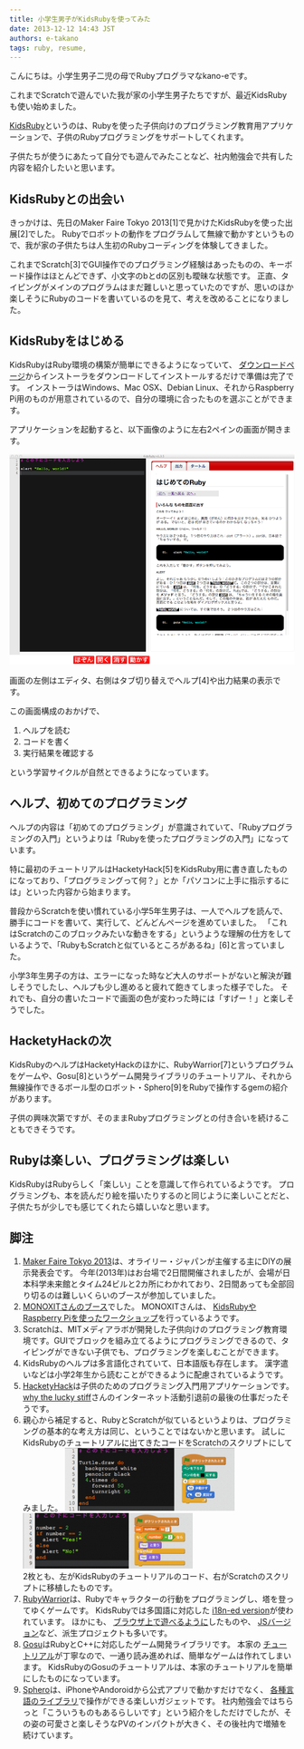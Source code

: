 ```yaml
---
title: 小学生男子がKidsRubyを使ってみた
date: 2013-12-12 14:43 JST
authors: e-takano
tags: ruby, resume,
---
```

こんにちは。小学生男子二児の母でRubyプログラマなkano-eです。

これまでScratchで遊んでいた我が家の小学生男子たちですが、最近KidsRubyも使い始めました。

[KidsRuby](http://kidsruby.com/)というのは、Rubyを使った子供向けのプログラミング教育用アプリケーションで、子供のRubyプログラミングをサポートしてくれます。

子供たちが使うにあたって自分でも遊んでみたことなど、社内勉強会で共有した内容を紹介したいと思います。

<!--more-->

## KidsRubyとの出会い

きっかけは、先日のMaker Faire Tokyo 2013[1]で見かけたKidsRubyを使った出展[2]でした。 Rubyでロボットの動作をプログラムして無線で動かすというもので、我が家の子供たちは人生初のRubyコーディングを体験してきました。

これまでScratch[3]でGUI操作でのプログラミング経験はあったものの、キーボード操作はほとんどできず、小文字のbとdの区別も曖昧な状態です。 正直、タイピングがメインのプログラムはまだ難しいと思っていたのですが、思いのほか楽しそうにRubyのコードを書いているのを見て、考えを改めることになりました。

## KidsRubyをはじめる

KidsRubyはRuby環境の構築が簡単にできるようになっていて、 [ダウンロードページ](http://kidsruby.com/download)からインストーラをダウンロードしてインストールするだけで準備は完了です。 インストーラはWindows、Mac OSX、Debian Linux、それからRaspberry Pi用のものが用意されているので、自分の環境に合ったものを選ぶことができます。

アプリケーションを起動すると、以下画像のように左右2ペインの画面が開きます。

[![kidsruby-screenshot-w960](/images/2013/11/kidsruby-screenshot-w960.png)](/images/2013/11/kidsruby-screenshot-w960.png)

画面の左側はエディタ、右側はタブ切り替えでヘルプ[4]や出力結果の表示です。

この画面構成のおかげで、

1. ヘルプを読む
2. コードを書く
3. 実行結果を確認する

という学習サイクルが自然とできるようになっています。

## ヘルプ、初めてのプログラミング

ヘルプの内容は「初めてのプログラミング」が意識されていて、「Rubyプログラミングの入門」というよりは「Rubyを使ったプログラミングの入門」になっています。

特に最初のチュートリアルはHacketyHack[5]をKidsRuby用に書き直したものになっており、「プログラミングって何？」とか「パソコンに上手に指示するには」といった内容から始まります。

普段からScratchを使い慣れている小学5年生男子は、一人でヘルプを読んで、勝手にコードを書いて、実行して、どんどんページを進めていました。 「これはScratchのこのブロックみたいな動きをする」というような理解の仕方をしているようで、「RubyもScratchと似ているところがあるね」[6]と言っていました。

小学3年生男子の方は、エラーになった時など大人のサポートがないと解決が難しそうでしたし、ヘルプも少し進めると疲れて飽きてしまった様子でした。 それでも、自分の書いたコードで画面の色が変わった時には「すげー！」と楽しそうでした。

## HacketyHackの次

KidsRubyのヘルプはHacketyHackのほかに、RubyWarrior[7]というプログラムをゲームや、Gosu[8]というゲーム開発ライブラリのチュートリアル、それから無線操作できるボール型のロボット・Sphero[9]をRubyで操作するgemの紹介があります。

子供の興味次第ですが、そのままRubyプログラミングとの付き合いを続けることもできそうです。

## Rubyは楽しい、プログラミングは楽しい

KidsRubyはRubyらしく「楽しい」ことを意識して作られているようです。 プログラミングも、本を読んだり絵を描いたりするのと同じように楽しいことだと、子供たちが少しでも感じてくれたら嬉しいなと思います。

## 脚注

1. [Maker Faire Tokyo 2013](http://makezine.jp/event/mft2013/)は、オライリー・ジャパンが主催する主にDIYの展示発表会です。
    今年(2013年)はお台場で2日間開催されましたが、会場が日本科学未来館とタイム24ビルと2カ所にわかれており、2日間あっても全部回り切るのは難しいくらいのブースが参加していました。
2. [MONOXITさんのブース](http://www.monoxit.com/info/113%EF%BC%88%E6%97%A5-4-%E6%9C%88-maker-faire-tokyo-2013%E3%81%AB%E5%87%BA%E5%B1%95%E3%81%97%E3%81%BE%E3%81%99/)でした。
    MONOXITさんは、 [KidsRubyやRaspberry Piを使ったワークショップ](http://www.monoxit.com/wshop/%E9%96%8B%E5%82%AC%E4%BA%88%E5%AE%9A%E3%81%AE%E3%83%AF%E3%83%BC%E3%82%AF%E3%82%B7%E3%83%A7%E3%83%83%E3%83%97/)を行っているようです。
3. Scratchは、MITメディアラボが開発した子供向けのプログラミング教育環境です。GUIでブロックを組み立てるようにプログラミングできるので、タイピングができない子供でも、プログラミングを楽しむことができます。
4. KidsRubyのヘルプは多言語化されていて、日本語版も存在します。
   漢字遣いなどは小学2年生から読むことができるように配慮されているようです。
5. [HacketyHack](http://hackety.com/)は子供のためのプログラミング入門用アプリケーションです。
    [why the lucky stiff](http://en.wikipedia.org/wiki/Why_the_lucky_stiff)さんのインターネット活動引退前の最後の仕事だったそうです。
6. 親心から補足すると、RubyとScratchが似ているというよりは、プログラミングの基本的な考え方は同じ、ということではないかと思います。
   試しにKidsRubyのチュートリアルに出てきたコードをScratchのスクリプトにしてみました。
   [![kidsruby-code-a](/images/2013/11/kidsruby-code-a-300x111.png)](/images/2013/11/kidsruby-code-a.png)
   [![kidsruby-code-b](/images/2013/11/kidsruby-code-b-300x98.png)](/images/2013/11/kidsruby-code-b.png)<br>
   2枚とも、左がKidsRubyのチュートリアルのコード、右がScratchのスクリプトに移植したものです。
7. [RubyWarrior](https://github.com/ryanb/ruby-warrior)は、Rubyでキャラクターの行動をプログラミングし、塔を登ってゆくゲームです。
   KidsRubyでは多国語に対応した [i18n-ed version](https://github.com/rafmagana/ruby-warrior-i18n)が使われています。
   ほかにも、 [ブラウザ上で遊べるように](https://www.bloc.io/ruby-warrior/#/)したものや、 [JSバージョン](http://jswarrior.fusioncharts.com/)など、派生プロジェクトも多いです。
8. [Gosu](http://libgosu.org/)はRubyとC++に対応したゲーム開発ライブラリです。
   本家の [チュートリアル](https://github.com/jlnr/gosu/wiki/Ruby-Tutorial)が丁寧なので、一通り読み進めれば、簡単なゲームは作れてしまいます。
   KidsRubyのGosuのチュートリアルは、本家のチュートリアルを簡単にしたものになっています。
9. [Sphero](http://www.gosphero.com/)は、iPhoneやAndoroidから公式アプリで動かすだけでなく、 [各種言語のライブラリ](http://orbotixinc.github.io/Sphero-Docs/)で操作ができる楽しいガジェットです。
   社内勉強会ではちらっと「こういうものもあるらしいです」という紹介をしただけでしたが、その姿の可愛さと楽しそうなPVのインパクトが大きく、その後社内で増殖を続けています。

